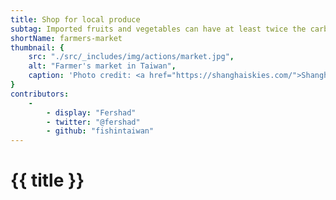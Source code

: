 ```yaml
---
title: Shop for local produce
subtag: Imported fruits and vegetables can have at least twice the carbon footprint of locally grown produce. Frozen produce that's imported has about a 9x greater carbon footprint.
shortName: farmers-market
thumbnail: { 
    src: "./src/_includes/img/actions/market.jpg", 
    alt: "Farmer's market in Taiwan",
    caption: 'Photo credit: <a href="https://shanghaiskies.com/">Shanghai Skies blog</a>'
}
contributors:
    - 
        - display: "Fershad"
        - twitter: "@fershad"
        - github: "fishintaiwan"
---
```


<h1>
    {{ title }}
</h1>